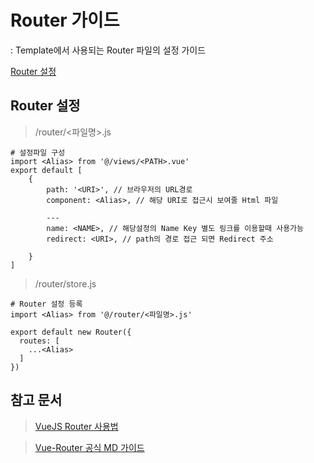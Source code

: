 # Router 가이드
: Template에서 사용되는 Router 파일의 설정 가이드

[Router 설정](#setting)
 
## Router 설정
> /router/<파일명>.js 
```
# 설정파일 구성
import <Alias> from '@/views/<PATH>.vue'
export default [
    {
        path: '<URI>', // 브라우저의 URL경로 
        component: <Alias>, // 해당 URI로 접근시 보여줄 Html 파일
        
        ---
        name: <NAME>, // 해당설정의 Name Key 별도 링크를 이용할때 사용가능
        redirect: <URI>, // path의 경로 접근 되면 Redirect 주소 
        
    }
]
```

> /router/store.js
```
# Router 설정 등록
import <Alias> from '@/router/<파일명>.js'

export default new Router({
  routes: [
    ...<Alias>
  ]
})
```


## 참고 문서
> [VueJS Router 사용법](https://router.vuejs.org/kr)

> [Vue-Router 공식 MD 가이드](https://github.com/vuejs/vue-router/tree/dev/docs/kr)
